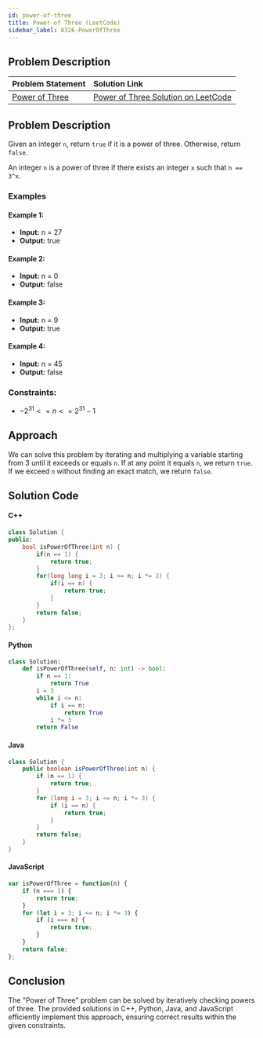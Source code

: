 ```yaml
---
id: power-of-three
title: Power of Three (LeetCode)
sidebar_label: 0326-PowerOfThree
---
```


## Problem Description

| Problem Statement | Solution Link |
| :---------------- | :------------ |
| [Power of Three](https://leetcode.com/problems/power-of-three/) | [Power of Three Solution on LeetCode](https://leetcode.com/problems/power-of-three/solutions/) |

## Problem Description

Given an integer `n`, return `true` if it is a power of three. Otherwise, return `false`.

An integer `n` is a power of three if there exists an integer `x` such that `n == 3^x`.

### Examples

#### Example 1:

- **Input:** n = 27
- **Output:** true

#### Example 2:

- **Input:** n = 0
- **Output:** false

#### Example 3:

- **Input:** n = 9
- **Output:** true

#### Example 4:

- **Input:** n = 45
- **Output:** false

### Constraints:

- $-2^{31} <= n <= 2^{31} - 1$

## Approach

We can solve this problem by iterating and multiplying a variable starting from 3 until it exceeds or equals `n`. If at any point it equals `n`, we return `true`. If we exceed `n` without finding an exact match, we return `false`.

## Solution Code

#### C++

```cpp
class Solution {
public:
    bool isPowerOfThree(int n) {
        if(n == 1) {
            return true;
        }
        for(long long i = 3; i <= n; i *= 3) {
            if(i == n) {
                return true;
            }
        }
        return false;
    }
};
```

#### Python

```python
class Solution:
    def isPowerOfThree(self, n: int) -> bool:
        if n == 1:
            return True
        i = 3
        while i <= n:
            if i == n:
                return True
            i *= 3
        return False
```

#### Java

```java
class Solution {
    public boolean isPowerOfThree(int n) {
        if (n == 1) {
            return true;
        }
        for (long i = 3; i <= n; i *= 3) {
            if (i == n) {
                return true;
            }
        }
        return false;
    }
}
```

#### JavaScript

```javascript
var isPowerOfThree = function(n) {
    if (n === 1) {
        return true;
    }
    for (let i = 3; i <= n; i *= 3) {
        if (i === n) {
            return true;
        }
    }
    return false;
};
```

## Conclusion

The "Power of Three" problem can be solved by iteratively checking powers of three. The provided solutions in C++, Python, Java, and JavaScript efficiently implement this approach, ensuring correct results within the given constraints.
